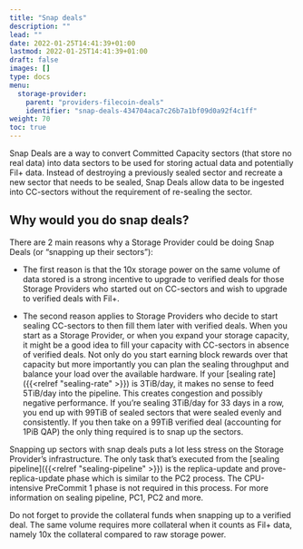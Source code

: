 ```yaml
---
title: "Snap deals"
description: ""
lead: ""
date: 2022-01-25T14:41:39+01:00
lastmod: 2022-01-25T14:41:39+01:00
draft: false
images: []
type: docs
menu:
  storage-provider:
    parent: "providers-filecoin-deals"
    identifier: "snap-deals-434704aca7c26b7a1bf09d0a92f4c1ff"
weight: 70
toc: true
---
```


Snap Deals are a way to convert Committed Capacity sectors (that store no real data) into data sectors to be used for storing actual data and potentially Fil+ data. Instead of destroying a previously sealed sector and recreate a new sector that needs to be sealed, Snap Deals allow data to be ingested into CC-sectors without the requirement of re-sealing the sector.

## Why would you do snap deals?
There are 2 main reasons why a Storage Provider could be doing Snap Deals (or “snapping up their sectors”):

* The first reason is that the 10x storage power on the same volume of data stored is a strong incentive to upgrade to verified deals for those Storage Providers who started out on CC-sectors and wish to upgrade to verified deals with Fil+.

* The second reason applies to Storage Providers who decide to start sealing CC-sectors to then fill them later with verified deals. When you start as a Storage Provider, or when you expand your storage capacity, it might be a good idea to fill your capacity with CC-sectors in absence of verified deals. Not only do you start earning block rewards over that capacity but more importantly you can plan the sealing throughput and balance your load over the available hardware. If your [sealing rate]({{<relref "sealing-rate" >}}) is 3TiB/day, it makes no sense to feed 5TiB/day into the pipeline. This creates congestion and possibly negative performance. If you’re sealing 3TiB/day for 33 days in a row, you end up with 99TiB of sealed sectors that were sealed evenly and consistently. If you then take on a 99TiB verified deal (accounting for 1PiB QAP) the only thing required is to snap up the sectors.

Snapping up sectors with snap deals puts a lot less stress on the Storage Provider’s infrastructure. The only task that’s executed from the [sealing pipeline]({{<relref "sealing-pipeline" >}}) is the replica-update and prove-replica-update phase which is similar to the PC2 process. The CPU-intensive PreCommit 1 phase is not required in this process. For more information on sealing pipeline, PC1, PC2 and more.

Do not forget to provide the collateral funds when snapping up to a verified deal. The same volume requires more collateral when it counts as Fil+ data, namely 10x the collateral compared to raw storage power.
